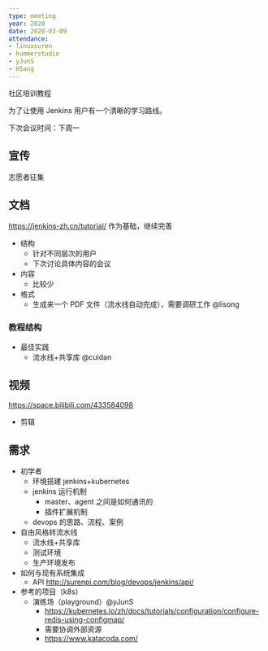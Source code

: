 ```yaml
---
type: meeting
year: 2020
date: 2020-03-09
attendance:
- linuxsuren
- hummerstudio
- yJunS
- H5ang
---
```


社区培训教程

为了让使用 Jenkins 用户有一个清晰的学习路线。

下次会议时间：下周一

## 宣传
志愿者征集

## 文档
https://jenkins-zh.cn/tutorial/ 作为基础，继续完善

* 结构
    * 针对不同层次的用户
    * 下次讨论具体内容的会议
* 内容
    * 比较少
* 格式
    * 生成来一个 PDF 文件（流水线自动完成），需要调研工作 @lisong

### 教程结构
* 最佳实践
    * 流水线+共享库 @cuidan

## 视频
https://space.bilibili.com/433584098

* 剪辑

## 需求
* 初学者
    * 环境搭建 jenkins+kubernetes
    * jenkins 运行机制
        * master、agent 之间是如何通讯的
        * 插件扩展机制
    * devops 的思路、流程、案例
* 自由风格转流水线
    * 流水线+共享库
    * 测试环境
    * 生产环境发布
* 如何与现有系统集成
    * API http://surenpi.com/blog/devops/jenkins/api/
* 参考的项目（k8s）
    * 演练场（playground）@yJunS
        * https://kubernetes.io/zh/docs/tutorials/configuration/configure-redis-using-configmap/
        * 需要协调外部资源
        * https://www.katacoda.com/
